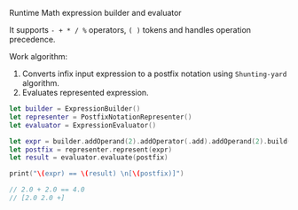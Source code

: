  Runtime Math expression builder and evaluator
 
 It supports `- + * / %` operators, `( )` tokens and handles operation precedence.
 
 Work algorithm:
 1. Converts infix input expression to a postfix notation using `Shunting-yard` algorithm.
 2. Evaluates represented expression.
 
 ```swift
let builder = ExpressionBuilder()
let representer = PostfixNotationRepresenter()
let evaluator = ExpressionEvaluator()

let expr = builder.addOperand(2).addOperator(.add).addOperand(2).build()
let postfix = representer.represent(expr)
let result = evaluator.evaluate(postfix)

print("\(expr) == \(result) \n[\(postfix)]")

// 2.0 + 2.0 == 4.0 
// [2.0 2.0 +]

 ```
